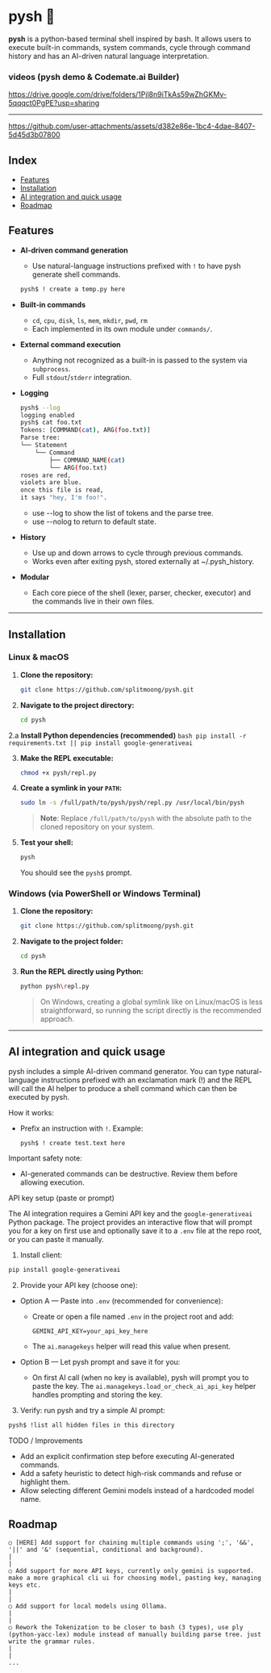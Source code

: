 # pysh 🐚

**pysh** is a python-based terminal shell inspired by bash.
 It allows users to execute built-in commands, system commands, cycle through command history and has an AI-driven natural language interpretation.

### videos (pysh demo & Codemate.ai Builder)

https://drive.google.com/drive/folders/1Pjl8n9iTkAs59wZhGKMv-5qqqct0PgPE?usp=sharing

---

https://github.com/user-attachments/assets/d382e86e-1bc4-4dae-8407-5d45d3b07800

## Index

- [Features](#features)
- [Installation](#installation)
- [AI integration and quick usage](#ai-integration-and-quick-usage)
- [Roadmap](#roadmap)


<a id="features"></a>
## Features

- **AI-driven command generation**
    - Use natural-language instructions prefixed with `!` to have pysh generate shell commands.
    ```bash
    pysh$ ! create a temp.py here
    ```

- **Built-in commands**
  - `cd`, `cpu`, `disk`, `ls`, `mem`, `mkdir`, `pwd`, `rm`
  - Each implemented in its own module under `commands/`.

- **External command execution**
  - Anything not recognized as a built-in is passed to the system via `subprocess`.
  - Full `stdout`/`stderr` integration.

- **Logging** 
    ```bash
    pysh$ --log
    logging enabled
    pysh$ cat foo.txt
    Tokens: [COMMAND(cat), ARG(foo.txt)]
    Parse tree:
    └── Statement
        └── Command
            ├── COMMAND_NAME(cat)
            └── ARG(foo.txt)
    roses are red,
    violets are blue.
    once this file is read,
    it says "hey, I'm foo!".
    ```
    - use --log to show the list of tokens and the parse tree.
    - use --nolog to return to default state.

- **History**
  - Use up and down arrows to cycle through previous commands. 
  - Works even after exiting pysh, stored externally at ~/.pysh_history.

- **Modular**
  - Each core piece of the shell (lexer, parser, checker, executor) and the commands live in their own files.

---

<a id="installation"></a>
## Installation

<a id="linux-macos"></a>
### Linux & macOS

1.  **Clone the repository:**
    ```bash
    git clone https://github.com/splitmoong/pysh.git
    ```

2.  **Navigate to the project directory:**
    ```bash
    cd pysh
    ```

2.a **Install Python dependencies (recommended)**
    ```bash
    pip install -r requirements.txt || pip install google-generativeai
    ```

3.  **Make the REPL executable:**
    ```bash
    chmod +x pysh/repl.py
    ```

4.  **Create a symlink in your `PATH`:**
    ```bash
    sudo ln -s /full/path/to/pysh/pysh/repl.py /usr/local/bin/pysh
    ```
    > **Note**: Replace `/full/path/to/pysh` with the absolute path to the cloned repository on your system.

5.  **Test your shell:**
    ```bash
    pysh
    ```
    You should see the `pysh$` prompt.

### Windows (via PowerShell or Windows Terminal)

1.  **Clone the repository:**
    ```bash
    git clone https://github.com/splitmoong/pysh.git
    ```

2.  **Navigate to the project folder:**
    ```bash
    cd pysh
    ```

3.  **Run the REPL directly using Python:**
    ```bash
    python pysh\repl.py
    ```
    > On Windows, creating a global symlink like on Linux/macOS is less straightforward, so running the script directly is the recommended approach.

---

<a id="ai"></a>
## AI integration and quick usage

pysh includes a simple AI-driven command generator. You can type natural-language instructions prefixed with an exclamation mark (!) and the REPL will call the AI helper to produce a shell command which can then be executed by pysh.

How it works:
- Prefix an instruction with `!`. Example:
    ```
    pysh$ ! create test.text here
    ```

Important safety note:
- AI-generated commands can be destructive. Review them before allowing execution.

API key setup (paste or prompt)

The AI integration requires a Gemini API key and the `google-generativeai` Python package. The project provides an interactive flow that will prompt you for a key on first use and optionally save it to a `.env` file at the repo root, or you can paste it manually.

1. Install client:
```sh
pip install google-generativeai
```

2. Provide your API key (choose one):

- Option A — Paste into `.env` (recommended for convenience):
    - Create or open a file named `.env` in the project root and add:
        ```env
        GEMINI_API_KEY=your_api_key_here
        ```
    - The `ai.managekeys` helper will read this value when present.

- Option B — Let pysh prompt and save it for you:
    - On first AI call (when no key is available), pysh will prompt you to paste the key. The `ai.managekeys.load_or_check_ai_api_key` helper handles prompting and storing the key.


3. Verify: run pysh and try a simple AI prompt:
```sh
pysh$ !list all hidden files in this directory
```

TODO / Improvements
- Add an explicit confirmation step before executing AI-generated commands.
- Add a safety heuristic to detect high-risk commands and refuse or highlight them.
- Allow selecting different Gemini models instead of a hardcoded model name.

<a id="roadmap"></a>
## Roadmap


```
○ [HERE] Add support for chaining multiple commands using ';', '&&', '||' and '&' (sequential, conditional and background).  
|   
|
○ Add support for more API keys, currently only gemini is supported. make a more graphical cli ui for choosing model, pasting key, managing keys etc.
|
|
○ Add support for local models using Ollama.
|
|   
○ Rework the Tokenization to be closer to bash (3 types), use ply (python-yacc-lex) module instead of manually building parse tree. just write the grammar rules.
|
|
...
```


